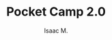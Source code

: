 ---
layout: none
school-year: 2017-2018
categories: student-project
title:  "Pocket Camp 2.0"
author: "Isaac M."
description:

author-url: "https://scratch.mit.edu/users/sir_talon/"
project-id: "216888404"
---
